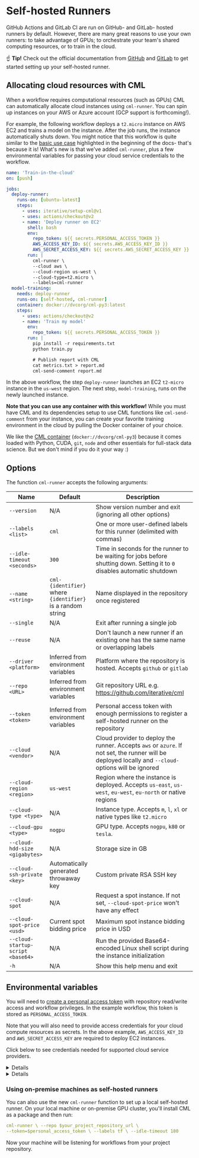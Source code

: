 # Self-hosted Runners

GitHub Actions and GitLab CI are run on GitHub- and GitLab- hosted runners by
default. However, there are many great reasons to use your own runners: to take
advantage of GPUs; to orchestrate your team's shared computing resources, or to
train in the cloud.

☝️ **Tip!** Check out the official documentation from
[GitHub](https://help.github.com/en/actions/hosting-your-own-runners/about-self-hosted-runners)
and [GitLab](https://docs.gitlab.com/runner/) to get started setting up your
self-hosted runner.

## Allocating cloud resources with CML

When a workflow requires computational resources (such as GPUs) CML can
automatically allocate cloud instances using `cml-runner`. You can spin up
instances on your AWS or Azure account (GCP support is forthcoming!).

For example, the following workflow deploys a `t2.micro` instance on AWS EC2 and
trains a model on the instance. After the job runs, the instance automatically
shuts down. You might notice that this workflow is quite similar to the
[basic use case](#usage) highlighted in the beginning of the docs- that's
because it is! What's new is that we've added `cml-runner`, plus a few
environmental variables for passing your cloud service credentials to the
workflow.

```yaml
name: 'Train-in-the-cloud'
on: [push]

jobs:
  deploy-runner:
    runs-on: [ubuntu-latest]
    steps:
      - uses: iterative/setup-cml@v1
      - uses: actions/checkout@v2
      - name: 'Deploy runner on EC2'
        shell: bash
        env:
          repo_token: ${{ secrets.PERSONAL_ACCESS_TOKEN }}
          AWS_ACCESS_KEY_ID: ${{ secrets.AWS_ACCESS_KEY_ID }}
          AWS_SECRET_ACCESS_KEY: ${{ secrets.AWS_SECRET_ACCESS_KEY }}
        run: |
          cml-runner \
          --cloud aws \
          --cloud-region us-west \
          --cloud-type=t2.micro \
          --labels=cml-runner
  model-training:
    needs: deploy-runner
    runs-on: [self-hosted, cml-runner]
    container: docker://dvcorg/cml-py3:latest
    steps:
      - uses: actions/checkout@v2
      - name: 'Train my model'
        env:
          repo_token: ${{ secrets.PERSONAL_ACCESS_TOKEN }}
        run: |
          pip install -r requirements.txt
          python train.py

          # Publish report with CML
          cat metrics.txt > report.md
          cml-send-comment report.md
```

In the above workflow, the step `deploy-runner` launches an EC2 `t2-micro`
instance in the `us-west` region. The next step, `model-training`, runs on the
newly launched instance.

**Note that you can use any container with this workflow!** While you must have
CML and its dependencies setup to use CML functions like `cml-send-comment` from
your instance, you can create your favorite training environment in the cloud by
pulling the Docker container of your choice.

We like the
[CML container](https://github.com/iterative/cml/blob/master/Dockerfile)
(`docker://dvcorg/cml-py3`) because it comes loaded with Python, CUDA, `git`,
`node` and other essentials for full-stack data science. But we don't mind if
you do it your way :)

## Options

The function `cml-runner` accepts the following arguments:

| Name                              | Default                                                    | Description                                                                                                                                           |
| --------------------------------- | ---------------------------------------------------------- | ----------------------------------------------------------------------------------------------------------------------------------------------------- |
| `--version`                       | N/A                                                        | Show version number and exit (ignoring all other options)                                                                                             |
| `--labels <list>`                 | `cml`                                                      | One or more user-defined labels for this runner (delimited with commas)                                                                               |
| `--idle-timeout <seconds>`        | `300`                                                      | Time in seconds for the runner to be waiting for jobs before shutting down. Setting it to `0` disables automatic shutdown                             |
| `--name <string>`                 | `cml-{identifier}` where `{identifier}` is a random string | Name displayed in the repository once registered                                                                                                      |
| `--single`                        | N/A                                                        | Exit after running a single job                                                                                                                       |
| `--reuse`                         | N/A                                                        | Don't launch a new runner if an existing one has the same name or overlapping labels                                                                  |
| `--driver <platform>`             | Inferred from environment variables                        | Platform where the repository is hosted. Accepts `github` or `gitlab`                                                                                 |
| `--repo <URL>`                    | Inferred from environment variables                        | Git repository URL e.g. https://github.com/iterative/cml                                                                                              |
| `--token <token>`                 | Inferred from environment variables                        | Personal access token with enough permissions to register a self-hosted runner on the repository                                                      |
| `--cloud <vendor>`                | N/A                                                        | Cloud provider to deploy the runner. Accepts `aws` or `azure`. If not set, the runner will be deployed locally and `--cloud-` options will be ignored |
| `--cloud-region <region>`         | `us-west`                                                  | Region where the instance is deployed. Accepts `us-east`, `us-west`, `eu-west`, `eu-north` or native regions                                          |
| `--cloud-type <type>`             | N/A                                                        | Instance type. Accepts `m`, `l`, `xl` or native types like `t2.micro`                                                                                 |
| `--cloud-gpu <type>`              | `nogpu`                                                    | GPU type. Accepts `nogpu`, `k80` or `tesla`.                                                                                                          |
| `--cloud-hdd-size <gigabytes>`    | N/A                                                        | Storage size in GB                                                                                                                                    |
| `--cloud-ssh-private <key>`       | Automatically generated throwaway key                      | Custom private RSA SSH key                                                                                                                            |
| `--cloud-spot`                    | N/A                                                        | Request a spot instance. If not set, `--cloud-spot-price` won't have any effect                                                                       |
| `--cloud-spot-price <usd>`        | Current spot bidding price                                 | Maximum spot instance bidding price in USD                                                                                                            |
| `--cloud-startup-script <base64>` | N/A                                                        | Run the provided Base64-encoded Linux shell script during the instance initialization                                                                 |
| `-h`                              | N/A                                                        | Show this help menu and exit                                                                                                                          |

## Environmental variables

You will need to
[create a personal access token](https://help.github.com/en/github/authenticating-to-github/creating-a-personal-access-token-for-the-command-line)
with repository read/write access and workflow privileges. In the example
workflow, this token is stored as `PERSONAL_ACCESS_TOKEN`.

Note that you will also need to provide access credentials for your cloud
compute resources as secrets. In the above example, `AWS_ACCESS_KEY_ID` and
`AWS_SECRET_ACCESS_KEY` are required to deploy EC2 instances.

Click below to see credentials needed for supported cloud service providers.

<details>

### AWS

```yaml
env:
  AWS_ACCESS_KEY_ID: ${{ secrets.AWS_ACCESS_KEY_ID }}
  AWS_SECRET_ACCESS_KEY: ${{ secrets.AWS_SECRET_ACCESS_KEY }}
  AWS_SESSION_TOKEN: ${{ secrets.AWS_SESSION_TOKEN }}
```

Note that `AWS_SESSION_TOKEN` is optional.

</details>

<details>

### Azure

```yaml
env:
  AZURE_STORAGE_CONNECTION_STRING:
    ${{ secrets.AZURE_STORAGE_CONNECTION_STRING }}
```

</details>

### Using on-premise machines as self-hosted runners

You can also use the new `cml-runner` function to set up a local self-hosted
runner. On your local machine or on-premise GPU cluster, you'll install CML as a
package and then run:

```yaml
cml-runner \ --repo $your_project_repository_url \
--token=$personal_access_token \ --labels tf \ --idle-timeout 180
```

Now your machine will be listening for workflows from your project repository.
